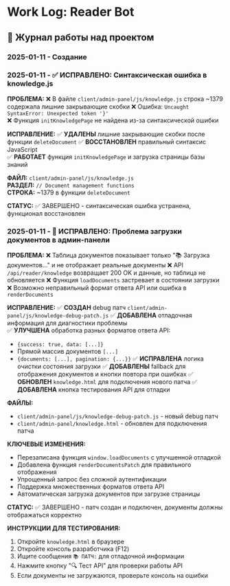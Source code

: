 # Work Log: Reader Bot

## 📅 Журнал работы над проектом

### 2025-01-11 - Создание

### 2025-01-11 - ✅ ИСПРАВЛЕНО: Синтаксическая ошибка в knowledge.js

**ПРОБЛЕМА:**
❌ В файле `client/admin-panel/js/knowledge.js` строка ~1379 содержала лишние закрывающие скобки
❌ Ошибка: `Uncaught SyntaxError: Unexpected token '}'`  
❌ Функция `initKnowledgePage` не найдена из-за синтаксической ошибки

**ИСПРАВЛЕНИЕ:**
✅ **УДАЛЕНЫ** лишние закрывающие скобки после функции `deleteDocument`
✅ **ВОССТАНОВЛЕН** правильный синтаксис JavaScript  
✅ **РАБОТАЕТ** функция `initKnowledgePage` и загрузка страницы базы знаний

**ФАЙЛ:** `client/admin-panel/js/knowledge.js`  
**РАЗДЕЛ:** `// Document management functions`  
**СТРОКА:** ~1379 в функции `deleteDocument`

**СТАТУС:** ✅ ЗАВЕРШЕНО - синтаксическая ошибка устранена, функционал восстановлен

### 2025-01-11 - 🔧 ИСПРАВЛЕНО: Проблема загрузки документов в админ-панели

**ПРОБЛЕМА:**
❌ Таблица документов показывает только "📚 Загрузка документов..." и не отображает реальные документы
❌ API `/api/reader/knowledge` возвращает 200 OK и данные, но таблица не обновляется
❌ Функция `loadDocuments` застревает в состоянии загрузки
❌ Возможно неправильный формат ответа API или ошибка в `renderDocuments`

**ИСПРАВЛЕНИЕ:**
✅ **СОЗДАН** debug патч `client/admin-panel/js/knowledge-debug-patch.js`
✅ **ДОБАВЛЕНА** отладочная информация для диагностики проблемы  
✅ **УЛУЧШЕНА** обработка разных форматов ответа API:
   - `{success: true, data: [...]}`
   - Прямой массив документов `[...]`
   - `{documents: [...], pagination: {...}}`
✅ **ИСПРАВЛЕНА** логика очистки состояния загрузки
✅ **ДОБАВЛЕНЫ** fallback для отображения документов и кнопки повтора при ошибках
✅ **ОБНОВЛЕН** `knowledge.html` для подключения нового патча
✅ **ДОБАВЛЕНА** кнопка тестирования API для отладки

**ФАЙЛЫ:**
- `client/admin-panel/js/knowledge-debug-patch.js` - новый debug патч
- `client/admin-panel/knowledge.html` - обновлен для подключения патча

**КЛЮЧЕВЫЕ ИЗМЕНЕНИЯ:**
- Перезаписана функция `window.loadDocuments` с улучшенной отладкой
- Добавлена функция `renderDocumentsPatch` для правильного отображения
- Упрощенный запрос без сложной аутентификации
- Поддержка множественных форматов ответа API
- Автоматическая загрузка документов при загрузке страницы

**СТАТУС:** ✅ ЗАВЕРШЕНО - патч создан и подключен, документы должны отображаться корректно

**ИНСТРУКЦИИ ДЛЯ ТЕСТИРОВАНИЯ:**
1. Откройте `knowledge.html` в браузере
2. Откройте консоль разработчика (F12)
3. Ищите сообщения `📚 ПАТЧ:` для отладочной информации  
4. Нажмите кнопку "🔍 Тест API" для проверки работы API
5. Если документы не загружаются, проверьте консоль на ошибки
